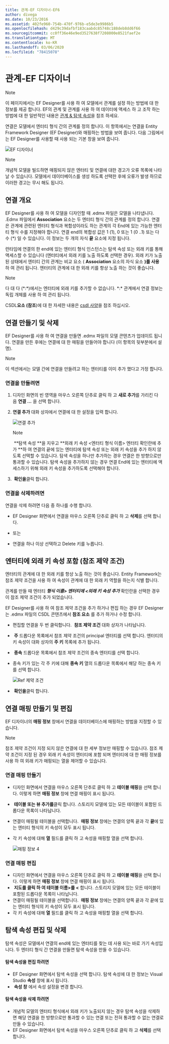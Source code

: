 ```yaml
---
title: 관계-EF 디자이너-EF6
author: divega
ms.date: 10/23/2016
ms.assetid: 402fe960-754b-470f-976b-e5de3e9986b5
ms.openlocfilehash: d429c39dafbf183caabdc85748c188deb8dd6f66
ms.sourcegitcommit: cc0ff36e46e9ed3527638f7208000e8521faef2e
ms.translationtype: MT
ms.contentlocale: ko-KR
ms.lasthandoff: 03/06/2020
ms.locfileid: "78415078"
---
```

# <a name="relationships---ef-designer"></a>관계-EF 디자이너
> [!NOTE]
> 이 페이지에서는 EF Designer를 사용 하 여 모델에서 관계를 설정 하는 방법에 대 한 정보를 제공 합니다. EF의 관계 및 관계를 사용 하 여 데이터에 액세스 하 고 조작 하는 방법에 대 한 일반적인 내용은 [관계 & 탐색 속성](~/ef6/fundamentals/relationships.md)을 참조 하세요.

연결은 모델에서 엔터티 형식 간의 관계를 정의 합니다. 이 항목에서는 연결을 Entity Framework Designer (EF Designer)와 매핑하는 방법을 보여 줍니다. 다음 그림에서는 EF Designer를 사용할 때 사용 되는 기본 창을 보여 줍니다.

![EF 디자이너](~/ef6/media/efdesigner.png)

> [!NOTE]
> 개념적 모델을 빌드하면 매핑되지 않은 엔터티 및 연결에 대한 경고가 오류 목록에 나타날 수 있습니다. 모델에서 데이터베이스를 생성 하도록 선택한 후에 오류가 발생 하므로 이러한 경고는 무시 해도 됩니다.

## <a name="associations-overview"></a>연결 개요

EF Designer를 사용 하 여 모델을 디자인할 때 .edmx 파일은 모델을 나타냅니다. .Edmx 파일에서 **Association** 요소는 두 엔터티 형식 간의 관계를 정의 합니다. 연결은 관계에 관련된 엔터티 형식과 복합성이라도 하는 관계의 각 End에 있는 가능한 엔터티 형식 수를 지정해야 합니다. 연결 end의 복합성 값은 1 (1), 0 또는 1 (0 ..1) 또는 다 수 (\*) 일 수 있습니다. 이 정보는 두 개의 자식 **끝** 요소에 지정 됩니다.

런타임에 연결의 한 end에 있는 엔터티 형식 인스턴스는 탐색 속성 또는 외래 키를 통해 액세스할 수 있습니다 (엔터티에서 외래 키를 노출 하도록 선택한 경우). 외래 키가 노출 된 상태에서 엔터티 간의 관계는 비교 요소 ( **Association** 요소의 자식 요소 **)를 사용** 하 여 관리 됩니다. 엔터티의 관계에 대 한 외래 키를 항상 노출 하는 것이 좋습니다.

> [!NOTE]
> 다 대 다 (\*:\*)에서는 엔터티에 외래 키를 추가할 수 없습니다. \*:\* 관계에서 연결 정보는 독립 개체를 사용 하 여 관리 됩니다.

CSDL**요소 (참조**)에 대 한 자세한 내용은 [csdl 사양](~/ef6/modeling/designer/advanced/edmx/csdl-spec.md)을 참조 하십시오.

## <a name="create-and-delete-associations"></a>연결 만들기 및 삭제

EF Designer를 사용 하 여 연결을 만들면 .edmx 파일의 모델 콘텐츠가 업데이트 됩니다. 연결을 만든 후에는 연결에 대 한 매핑을 만들어야 합니다 (이 항목의 뒷부분에서 설명).

> [!NOTE]
> 이 섹션에서는 모델 간에 연결을 만들려고 하는 엔터티를 이미 추가 했다고 가정 합니다.

### <a name="to-create-an-association"></a>연결을 만들려면

1.  디자인 화면의 빈 영역을 마우스 오른쪽 단추로 클릭 하 고 **새로 추가**를 가리킨 다음 **연결 ...** 을 선택 합니다.
2.  **연결 추가** 대화 상자에서 연결에 대 한 설정을 입력 합니다.

    ![연결 추가](~/ef6/media/addassociation.png)

    > [!NOTE]
    >  **탐색 속성 **을 지우고 **외래 키 속성 &lt;엔터티 형식 이름&gt; 엔터티 확인란에 추가 **하 여 연결의 끝에 있는 엔터티에 탐색 속성 또는 외래 키 속성을 추가 하지 않도록 선택할 수 있습니다. 탐색 속성을 하나만 추가하는 경우 연결은 한 방향으로만 통과할 수 있습니다. 탐색 속성을 추가하지 않는 경우 연결 End에 있는 엔터티에 액세스하기 위해 외래 키 속성을 추가하도록 선택해야 합니다.
    
3.   **확인을**클릭 합니다.

### <a name="to-delete-an-association"></a>연결을 삭제하려면

연결을 삭제 하려면 다음 중 하나를 수행 합니다.

-   EF Designer 화면에서 연결을 마우스 오른쪽 단추로 클릭 하 고 **삭제**를 선택 합니다.

- 또는

-   연결을 하나 이상 선택하고 Delete 키를 누릅니다.

## <a name="include-foreign-key-properties-in-your-entities-referential-constraints"></a>엔터티에 외래 키 속성 포함 (참조 제약 조건)

엔터티의 관계에 대 한 외래 키를 항상 노출 하는 것이 좋습니다. Entity Framework는 참조 제약 조건을 사용 하 여 속성이 관계에 대 한 외래 키 역할을 하는지 식별 합니다.

관계를 만들 때 엔터티 ***형식 이름&gt; 엔터티에 &lt;외래 키 속성 추가*** 확인란을 선택한 경우이 참조 제약 조건이 추가 되었습니다.

EF Designer를 사용 하 여 참조 제약 조건을 추가 하거나 편집 하는 경우 EF Designer는 .edmx 파일의 CSDL 콘텐츠에서 **참조 요소** 를 추가 하거나 수정 합니다.

-   편집할 연결을 두 번 클릭합니다.
     **참조 제약 조건** 대화 상자가 나타납니다.
-    **주** 드롭다운 목록에서 참조 제약 조건의 principal 엔터티를 선택 합니다.
    엔터티의 키 속성이 대화 상자의 **주 키** 목록에 추가 됩니다.
-    **종속** 드롭다운 목록에서 참조 제약 조건의 종속 엔터티를 선택 합니다.
-   종속 키가 있는 각 주 키에 대해 **종속 키** 열의 드롭다운 목록에서 해당 하는 종속 키를 선택 합니다.

    ![Ref 제약 조건](~/ef6/media/refconstraint.png)

-    **확인을**클릭 합니다.

## <a name="create-and-edit-association-mappings"></a>연결 매핑 만들기 및 편집

EF 디자이너의 **매핑 정보** 창에서 연결을 데이터베이스에 매핑하는 방법을 지정할 수 있습니다.

> [!NOTE]
> 참조 제약 조건이 지정 되지 않은 연결에 대 한 세부 정보만 매핑할 수 있습니다. 참조 제약 조건이 지정 된 경우 외래 키 속성이 엔터티에 포함 되며 엔터티에 대 한 매핑 정보를 사용 하 여 외래 키가 매핑되는 열을 제어할 수 있습니다.

### <a name="create-an-association-mapping"></a>연결 매핑 만들기

-   디자인 화면에서 연결을 마우스 오른쪽 단추로 클릭 하 고 **테이블 매핑**을 선택 합니다.
    이렇게 하면 **매핑 정보** 창에 연결 매핑이 표시 됩니다.
-    **테이블 또는 뷰 추가를**클릭 합니다.
    스토리지 모델에 있는 모든 테이블이 포함된 드롭다운 목록이 나타납니다.
-   연결이 매핑될 테이블을 선택합니다.
     **매핑 정보** 창에는 연결의 양쪽 끝과 각 **끝**에 있는 엔터티 형식의 키 속성이 모두 표시 됩니다.
-   각 키 속성에 대해 **열** 필드를 클릭 하 고 속성을 매핑할 열을 선택 합니다.

    ![매핑 정보 4](~/ef6/media/mappingdetails4.png)

### <a name="edit-an-association-mapping"></a>연결 매핑 편집

-   디자인 화면에서 연결을 마우스 오른쪽 단추로 클릭 하 고 **테이블 매핑**을 선택 합니다.
    이렇게 하면 **매핑 정보** 창에 연결 매핑이 표시 됩니다.
-    **지도를 클릭 하 여 테이블 이름&gt;를 &lt;** 합니다.
    스토리지 모델에 있는 모든 테이블이 포함된 드롭다운 목록이 나타납니다.
-   연결이 매핑될 테이블을 선택합니다.
     **매핑 정보** 창에는 연결의 양쪽 끝과 각 끝에 있는 엔터티 형식의 키 속성이 모두 표시 됩니다.
-   각 키 속성에 대해 **열** 필드를 클릭 하 고 속성을 매핑할 열을 선택 합니다.

## <a name="edit-and-delete-navigation-properties"></a>탐색 속성 편집 및 삭제

탐색 속성은 모델에서 연결의 end에 있는 엔터티를 찾는 데 사용 되는 바로 가기 속성입니다. 두 엔터티 형식 간 연결을 만들면 탐색 속성을 만들 수 있습니다.

#### <a name="to-edit-navigation-properties"></a>탐색 속성을 편집 하려면

-   EF Designer 화면에서 탐색 속성을 선택 합니다.
    탐색 속성에 대 한 정보는 Visual Studio **속성** 창에 표시 됩니다.
-    **속성 창** 에서 속성 설정을 변경 합니다.

#### <a name="to-delete-navigation-properties"></a>탐색 속성을 삭제 하려면

-   개념적 모델의 엔터티 형식에서 외래 키가 노출되지 않는 경우 탐색 속성을 삭제하면 해당 연결을 한 방향으로만 통과할 수 있는 연결 또는 전혀 통과할 수 없는 연결로 만들 수 있습니다.
-   EF Designer 화면에서 탐색 속성을 마우스 오른쪽 단추로 클릭 하 고 **삭제**를 선택 합니다.
